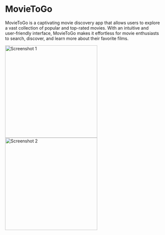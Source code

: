 # MovieToGo
<p>MovieToGo is a captivating movie discovery app that allows users to explore a vast collection of popular and top-rated movies. With an intuitive and user-friendly interface, MovieToGo makes it effortless for movie enthusiasts to search, discover, and learn more about their favorite films.</p>
<p align="left">
  <img src="https://github.com/AlexY999/MovieToGo/assets/62856720/57d89394-6f88-4604-bc63-757aacbeeea8" width="300" alt="Screenshot 1">
  <img src="https://github.com/AlexY999/MovieToGo/assets/62856720/422f39e8-2671-4b23-85d4-12b1a2696470" width="300" alt="Screenshot 2">
</p>
